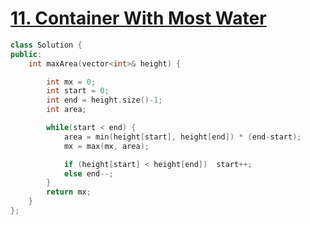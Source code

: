 # [11. Container With Most Water](https://leetcode.com/problems/container-with-most-water/description/?envType=study-plan-v2&envId=top-interview-150)

```c++
class Solution {
public:
    int maxArea(vector<int>& height) {

        int mx = 0;
        int start = 0;
        int end = height.size()-1;
        int area;

        while(start < end) {
            area = min(height[start], height[end]) * (end-start);
            mx = max(mx, area);

            if (height[start] < height[end])  start++;
            else end--;
        }
        return mx;
    }
};
```